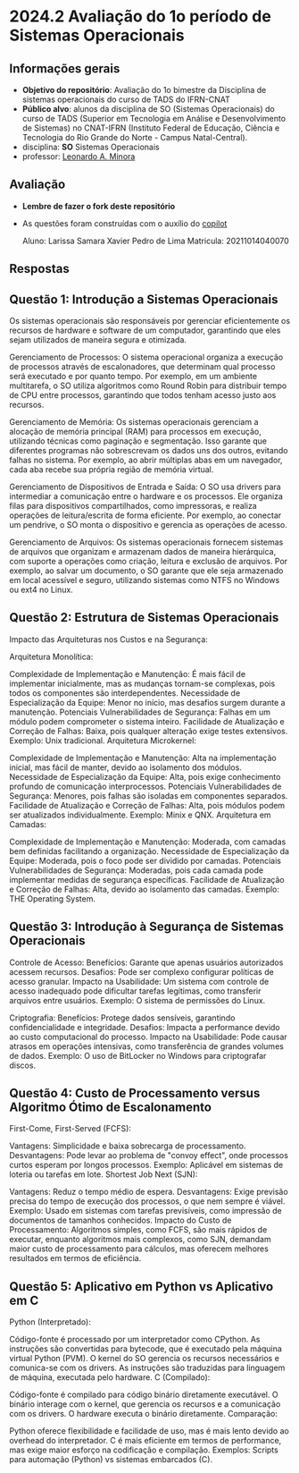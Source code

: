 # 2024.2 Avaliação do 1o período de Sistemas Operacionais

## Informações gerais
- **Objetivo do repositório**: Avaliação do 1o bimestre da Disciplina de sistemas operacionais do curso de TADS do IFRN-CNAT
- **Público alvo**: alunos da disciplina de SO (Sistemas Operacionais) do curso de TADS (Superior em Tecnologia em Análise e Desenvolvimento de Sistemas) no CNAT-IFRN (Instituto Federal de Educação, Ciência e Tecnologia do Rio Grande do Norte - Campus Natal-Central).
- disciplina: **SO** Sistemas Operacionais
- professor: [Leonardo A. Minora](https://github.com/leonardo-minora)

## Avaliação
- **Lembre de fazer o fork deste repositório**
- As questões foram construídas com o auxílio do [copilot](https://copilot.microsoft.com/)

  Aluno: Larissa Samara Xavier Pedro de Lima
  Matricula: 20211014040070

## Respostas 

## Questão 1: Introdução a Sistemas Operacionais
Os sistemas operacionais são responsáveis por gerenciar eficientemente os recursos de hardware e software de um computador, garantindo que eles sejam utilizados de maneira segura e otimizada.

Gerenciamento de Processos:
O sistema operacional organiza a execução de processos através de escalonadores, que determinam qual processo será executado e por quanto tempo. Por exemplo, em um ambiente multitarefa, o SO utiliza algoritmos como Round Robin para distribuir tempo de CPU entre processos, garantindo que todos tenham acesso justo aos recursos.

Gerenciamento de Memória:
Os sistemas operacionais gerenciam a alocação de memória principal (RAM) para processos em execução, utilizando técnicas como paginação e segmentação. Isso garante que diferentes programas não sobrescrevam os dados uns dos outros, evitando falhas no sistema. Por exemplo, ao abrir múltiplas abas em um navegador, cada aba recebe sua própria região de memória virtual.

Gerenciamento de Dispositivos de Entrada e Saída:
O SO usa drivers para intermediar a comunicação entre o hardware e os processos. Ele organiza filas para dispositivos compartilhados, como impressoras, e realiza operações de leitura/escrita de forma eficiente. Por exemplo, ao conectar um pendrive, o SO monta o dispositivo e gerencia as operações de acesso.

Gerenciamento de Arquivos:
Os sistemas operacionais fornecem sistemas de arquivos que organizam e armazenam dados de maneira hierárquica, com suporte a operações como criação, leitura e exclusão de arquivos. Por exemplo, ao salvar um documento, o SO garante que ele seja armazenado em local acessível e seguro, utilizando sistemas como NTFS no Windows ou ext4 no Linux.

## Questão 2: Estrutura de Sistemas Operacionais
Impacto das Arquiteturas nos Custos e na Segurança:

Arquitetura Monolítica:

Complexidade de Implementação e Manutenção: É mais fácil de implementar inicialmente, mas as mudanças tornam-se complexas, pois todos os componentes são interdependentes.
Necessidade de Especialização da Equipe: Menor no início, mas desafios surgem durante a manutenção.
Potenciais Vulnerabilidades de Segurança: Falhas em um módulo podem comprometer o sistema inteiro.
Facilidade de Atualização e Correção de Falhas: Baixa, pois qualquer alteração exige testes extensivos.
Exemplo: Unix tradicional.
Arquitetura Microkernel:

Complexidade de Implementação e Manutenção: Alta na implementação inicial, mas fácil de manter, devido ao isolamento dos módulos.
Necessidade de Especialização da Equipe: Alta, pois exige conhecimento profundo de comunicação interprocessos.
Potenciais Vulnerabilidades de Segurança: Menores, pois falhas são isoladas em componentes separados.
Facilidade de Atualização e Correção de Falhas: Alta, pois módulos podem ser atualizados individualmente.
Exemplo: Minix e QNX.
Arquitetura em Camadas:

Complexidade de Implementação e Manutenção: Moderada, com camadas bem definidas facilitando a organização.
Necessidade de Especialização da Equipe: Moderada, pois o foco pode ser dividido por camadas.
Potenciais Vulnerabilidades de Segurança: Moderadas, pois cada camada pode implementar medidas de segurança específicas.
Facilidade de Atualização e Correção de Falhas: Alta, devido ao isolamento das camadas.
Exemplo: THE Operating System.

## Questão 3: Introdução à Segurança de Sistemas Operacionais
Controle de Acesso:
Benefícios: Garante que apenas usuários autorizados acessem recursos.
Desafios: Pode ser complexo configurar políticas de acesso granular.
Impacto na Usabilidade: Um sistema com controle de acesso inadequado pode dificultar tarefas legítimas, como transferir arquivos entre usuários.
Exemplo: O sistema de permissões do Linux.

Criptografia:
Benefícios: Protege dados sensíveis, garantindo confidencialidade e integridade.
Desafios: Impacta a performance devido ao custo computacional do processo.
Impacto na Usabilidade: Pode causar atrasos em operações intensivas, como transferência de grandes volumes de dados.
Exemplo: O uso de BitLocker no Windows para criptografar discos.

## Questão 4: Custo de Processamento versus Algoritmo Ótimo de Escalonamento
First-Come, First-Served (FCFS):

Vantagens: Simplicidade e baixa sobrecarga de processamento.
Desvantagens: Pode levar ao problema de "convoy effect", onde processos curtos esperam por longos processos.
Exemplo: Aplicável em sistemas de loteria ou tarefas em lote.
Shortest Job Next (SJN):

Vantagens: Reduz o tempo médio de espera.
Desvantagens: Exige previsão precisa do tempo de execução dos processos, o que nem sempre é viável.
Exemplo: Usado em sistemas com tarefas previsíveis, como impressão de documentos de tamanhos conhecidos.
Impacto do Custo de Processamento:
Algoritmos simples, como FCFS, são mais rápidos de executar, enquanto algoritmos mais complexos, como SJN, demandam maior custo de processamento para cálculos, mas oferecem melhores resultados em termos de eficiência.

## Questão 5: Aplicativo em Python vs Aplicativo em C
Python (Interpretado):

Código-fonte é processado por um interpretador como CPython.
As instruções são convertidas para bytecode, que é executado pela máquina virtual Python (PVM).
O kernel do SO gerencia os recursos necessários e comunica-se com os drivers.
As instruções são traduzidas para linguagem de máquina, executada pelo hardware.
C (Compilado):

Código-fonte é compilado para código binário diretamente executável.
O binário interage com o kernel, que gerencia os recursos e a comunicação com os drivers.
O hardware executa o binário diretamente.
Comparação:

Python oferece flexibilidade e facilidade de uso, mas é mais lento devido ao overhead do interpretador.
C é mais eficiente em termos de performance, mas exige maior esforço na codificação e compilação.
Exemplos: Scripts para automação (Python) vs sistemas embarcados (C).
